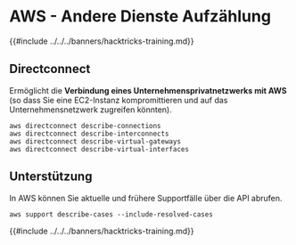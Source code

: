# AWS - Andere Dienste Aufzählung

{{#include ../../../banners/hacktricks-training.md}}

## Directconnect

Ermöglicht die **Verbindung eines Unternehmensprivatnetzwerks mit AWS** (so dass Sie eine EC2-Instanz kompromittieren und auf das Unternehmensnetzwerk zugreifen könnten).
```
aws directconnect describe-connections
aws directconnect describe-interconnects
aws directconnect describe-virtual-gateways
aws directconnect describe-virtual-interfaces
```
## Unterstützung

In AWS können Sie aktuelle und frühere Supportfälle über die API abrufen.
```
aws support describe-cases --include-resolved-cases
```
{{#include ../../../banners/hacktricks-training.md}}
